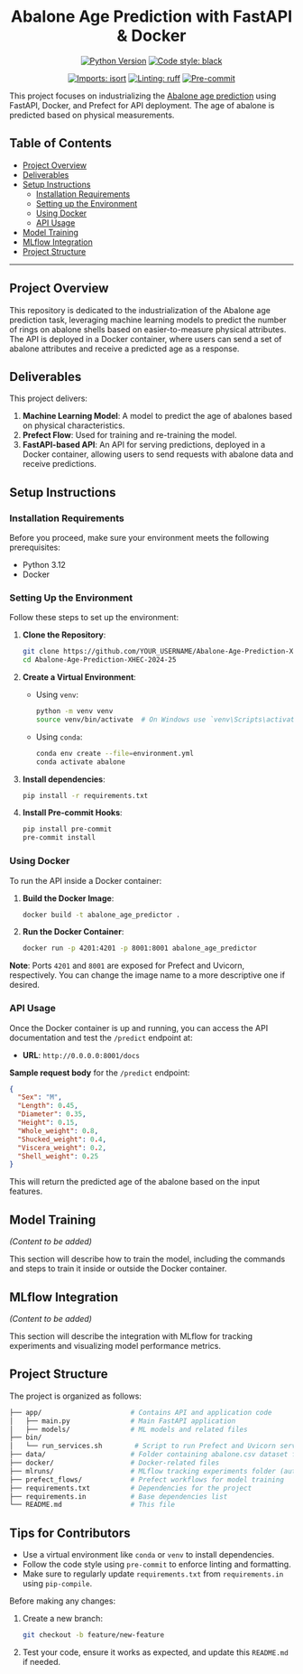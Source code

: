

<div align="center">

# Abalone Age Prediction with FastAPI & Docker

[![Python Version](https://img.shields.io/badge/python-3.12-blue.svg)]()
[![Code style: black](https://img.shields.io/badge/code%20style-black-000000.svg)](https://github.com/psf/black)

[![Imports: isort](https://img.shields.io/badge/%20imports-isort-%231674b1?style=flat&labelColor=ef8336)](https://pycqa.github.io/isort/)
[![Linting: ruff](https://img.shields.io/endpoint?url=https://raw.githubusercontent.com/charliermarsh/ruff/main/assets/badge/v2.json)](https://github.com/astral-sh/ruff)
[![Pre-commit](https://img.shields.io/badge/pre--commit-enabled-informational?logo=pre-commit&logoColor=white)](https://github.com/artefactory/xhec-mlops-project-student/blob/main/.pre-commit-config.yaml)
</div>

This project focuses on industrializing the [Abalone age prediction](https://www.kaggle.com/datasets/rodolfomendes/abalone-dataset) using FastAPI, Docker, and Prefect for API deployment. The age of abalone is predicted based on physical measurements.

## Table of Contents

- [Project Overview](#project-overview)
- [Deliverables](#deliverables)
- [Setup Instructions](#setup-instructions)
  - [Installation Requirements](#installation-requirements)
  - [Setting up the Environment](#setting-up-the-environment)
  - [Using Docker](#using-docker)
  - [API Usage](#api-usage)
- [Model Training](#model-training)
- [MLflow Integration](#mlflow-integration)
- [Project Structure](#project-structure)

---

## Project Overview

This repository is dedicated to the industrialization of the Abalone age prediction task, leveraging machine learning models to predict the number of rings on abalone shells based on easier-to-measure physical attributes. The API is deployed in a Docker container, where users can send a set of abalone attributes and receive a predicted age as a response.

## Deliverables

This project delivers:

1. **Machine Learning Model**: A model to predict the age of abalones based on physical characteristics.
2. **Prefect Flow**: Used for training and re-training the model.
3. **FastAPI-based API**: An API for serving predictions, deployed in a Docker container, allowing users to send requests with abalone data and receive predictions.


## Setup Instructions

### Installation Requirements

Before you proceed, make sure your environment meets the following prerequisites:

- Python 3.12
- Docker

### Setting Up the Environment

Follow these steps to set up the environment:

1. **Clone the Repository**:
   ```bash
   git clone https://github.com/YOUR_USERNAME/Abalone-Age-Prediction-XHEC-2024-25.git
   cd Abalone-Age-Prediction-XHEC-2024-25
   ```

2. **Create a Virtual Environment**:
   - Using `venv`:
     ```bash
     python -m venv venv
     source venv/bin/activate  # On Windows use `venv\Scripts\activate`
     ```

   - Using `conda`:
     ```bash
     conda env create --file=environment.yml
     conda activate abalone
     ```

3. **Install dependencies**:
    ```bash
    pip install -r requirements.txt
    ```

4. **Install Pre-commit Hooks**:
    ```bash
    pip install pre-commit
    pre-commit install
    ```

### Using Docker

To run the API inside a Docker container:

1. **Build the Docker Image**:
   ```bash
   docker build -t abalone_age_predictor .
   ```

2. **Run the Docker Container**:
   ```bash
   docker run -p 4201:4201 -p 8001:8001 abalone_age_predictor
   ```

**Note**: Ports `4201` and `8001` are exposed for Prefect and Uvicorn, respectively. You can change the image name to a more descriptive one if desired.

### API Usage

Once the Docker container is up and running, you can access the API documentation and test the `/predict` endpoint at:

- **URL**: `http://0.0.0.0:8001/docs`

**Sample request body** for the `/predict` endpoint:

```json
{
  "Sex": "M",
  "Length": 0.45,
  "Diameter": 0.35,
  "Height": 0.15,
  "Whole_weight": 0.8,
  "Shucked_weight": 0.4,
  "Viscera_weight": 0.2,
  "Shell_weight": 0.25
}
```

This will return the predicted age of the abalone based on the input features.

## Model Training

*(Content to be added)*

This section will describe how to train the model, including the commands and steps to train it inside or outside the Docker container.

## MLflow Integration

*(Content to be added)*

This section will describe the integration with MLflow for tracking experiments and visualizing model performance metrics.

## Project Structure

The project is organized as follows:

```bash
├── app/                      # Contains API and application code
│   ├── main.py               # Main FastAPI application
│   ├── models/               # ML models and related files
├── bin/
│   └── run_services.sh        # Script to run Prefect and Uvicorn services
├── data/                     # Folder containing abalone.csv dataset from Kaggle
├── docker/                   # Docker-related files
├── mlruns/                   # MLflow tracking experiments folder (auto-generated)
├── prefect_flows/            # Prefect workflows for model training
├── requirements.txt          # Dependencies for the project
├── requirements.in           # Base dependencies list
└── README.md                 # This file
```

## Tips for Contributors

- Use a virtual environment like `conda` or `venv` to install dependencies.
- Follow the code style using `pre-commit` to enforce linting and formatting.
- Make sure to regularly update `requirements.txt` from `requirements.in` using `pip-compile`.

Before making any changes:

1. Create a new branch:
   ```bash
   git checkout -b feature/new-feature
   ```

2. Test your code, ensure it works as expected, and update this `README.md` if needed.
